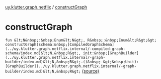 [uy.klutter.graph.netflix](index.md) / [constructGraph](.)


# constructGraph

`fun &lt;N&nbsp;:&nbsp;Enum&lt;N&gt;, R&nbsp;:&nbsp;Enum&lt;R&gt;&gt; constructGraph(schema:&nbsp;[CompiledGraphSchema](../uy.klutter.graph.netflix.internal/-compiled-graph-schema/index.md)&lt;N,&nbsp;R&gt;, init:&nbsp;[GraphBuilder](../uy.klutter.graph.netflix.internal/-graph-builder/index.md)&lt;N,&nbsp;R&gt;.()&nbsp;-&gt;&nbsp;Unit): [GraphBuilder](../uy.klutter.graph.netflix.internal/-graph-builder/index.md)&lt;N,&nbsp;R&gt;` [(source)](https://github.com/kohesive/klutter/blob/master/netflix-graph-jdk6/src/main/kotlin/uy/klutter/graph/netflix/NetflixGraph.kt#L13)


